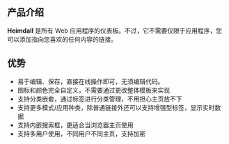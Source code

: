 ## 产品介绍

**Heimdall** 是所有 Web 应用程序的仪表板。不过，它不需要仅限于应用程序，您可以添加指向您喜欢的任何内容的链接。

## 优势

- 易于编辑、保存，直接在线操作即可，无须编辑代码。
- 图标和颜色完全自定义，不需要通过更改整体模板来实现
- 支持分类嵌套，通过标签进行分类管理，不用担心主页放不下
- 支持更多模式/应用种类，除普通链接外还可以支持增强型标签，显示实时数据
- 支持内嵌搜索框，更适合当浏览器主页使用
- 支持多用户使用，不同用户不同主页，支持加密
